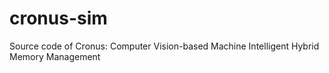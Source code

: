 # cronus-sim
Source code of Cronus: Computer Vision-based Machine Intelligent Hybrid Memory Management
